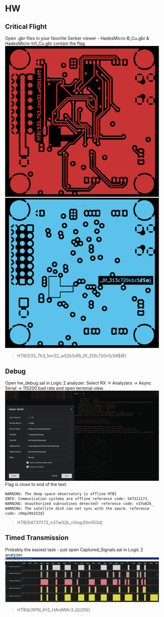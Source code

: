 # HW

## Critical Flight

Open .gbr files in your favorite Gerber viewer - HadesMicro-B_Cu.gbr & HadesMicro-In1_Cu.gbr contain the flag.
![Critical Flight flag part 1](hw_Critical_Flight1.png)
![Critical Flight flag part 1](hw_Critical_Flight2.png)

> HTB{533_7h3_1nn32_w02k1n95_0f_313c720n1c5#$@}

## Debug

Open hw_debug.sal in Logic 2 analyzer.
Select RX -> Analyzers -> Async Serial -> 115200 bad rate and open terminal view.
![Debug flag](hw_Debug.png)
Flag is close to end of the text:

```text
WARNING: The deep space observatory is offline HTB{
INFO: Communication systems are offline reference code: 547311173_
WARNING: Unauthorized subroutines detected! reference code: n37w02k_
WARNING: The satellite dish can not sync with the swarm. reference code: c0mp20m153d}
```

> HTB{547311173_n37w02k_c0mp20m153d}

## Timed Transmission

Probably the easiest task - just open Captured_Signals.sal in Logic 2 analyzer.
![Timed Transmission flag](hw_Timed_Transmission.png)

> HTB{b391N_tH3_HArdWAr3_QU3St}

